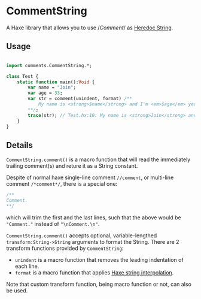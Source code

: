 CommentString
=============

A Haxe library that allows you to use /*Comment*/ as [Heredoc String](http://en.wikipedia.org/wiki/Here_document).

## Usage

```haxe

import comments.CommentString.*;

class Test {
	static function main():Void {
		var name = "Join";
		var age = 33;
		var str = comment(unindent, format) /**
			My name is <strong>$name</strong> and I'm <em>$age</em> years old.
		**/;
		trace(str); // Test.hx:10: My name is <strong>Join</strong> and I'm <em>33</em> years old.
	}
}
```

## Details

`CommentString.comment()` is a macro function that will read the immediately trailing comment(s) and 
reture it as a String constant.

Despite of normal haxe single-line comment `//comment`, or multi-line comment `/*comment*/`, 
there is a special one:

```haxe
/**
Comment.
**/
```
which will trim the first and the last lines, such that the above would be `"Comment."` instead of `"\nComment.\n"`.

`CommentString.comment()` accepts optional, variable-lengthed `transform:String->String` arguments to format the String.
There are 2 transform functions provided by `CommentString`:

 * `unindent` is a macro function that removes the leading indentation of each line.
 * `format` is a macro function that applies [Haxe string interpolation](http://haxe.org/manual/lf-string-interpolation.html).
 
Note that custom transform function, being macro function or not, can also be used.
